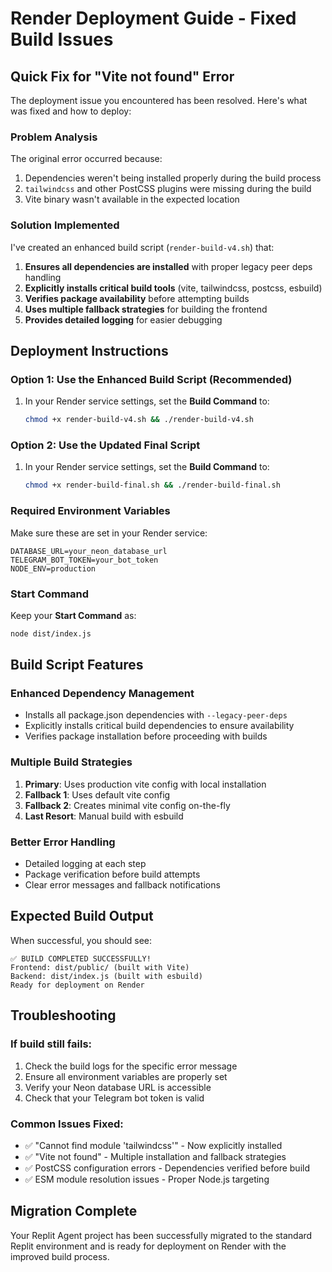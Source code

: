# Render Deployment Guide - Fixed Build Issues

## Quick Fix for "Vite not found" Error

The deployment issue you encountered has been resolved. Here's what was fixed and how to deploy:

### Problem Analysis
The original error occurred because:
1. Dependencies weren't being installed properly during the build process
2. `tailwindcss` and other PostCSS plugins were missing during the build
3. Vite binary wasn't available in the expected location

### Solution Implemented
I've created an enhanced build script (`render-build-v4.sh`) that:
1. **Ensures all dependencies are installed** with proper legacy peer deps handling
2. **Explicitly installs critical build tools** (vite, tailwindcss, postcss, esbuild)
3. **Verifies package availability** before attempting builds
4. **Uses multiple fallback strategies** for building the frontend
5. **Provides detailed logging** for easier debugging

## Deployment Instructions

### Option 1: Use the Enhanced Build Script (Recommended)
1. In your Render service settings, set the **Build Command** to:
   ```bash
   chmod +x render-build-v4.sh && ./render-build-v4.sh
   ```

### Option 2: Use the Updated Final Script
1. In your Render service settings, set the **Build Command** to:
   ```bash
   chmod +x render-build-final.sh && ./render-build-final.sh
   ```

### Required Environment Variables
Make sure these are set in your Render service:
```
DATABASE_URL=your_neon_database_url
TELEGRAM_BOT_TOKEN=your_bot_token
NODE_ENV=production
```

### Start Command
Keep your **Start Command** as:
```bash
node dist/index.js
```

## Build Script Features

### Enhanced Dependency Management
- Installs all package.json dependencies with `--legacy-peer-deps`
- Explicitly installs critical build dependencies to ensure availability
- Verifies package installation before proceeding with builds

### Multiple Build Strategies
1. **Primary**: Uses production vite config with local installation
2. **Fallback 1**: Uses default vite config
3. **Fallback 2**: Creates minimal vite config on-the-fly
4. **Last Resort**: Manual build with esbuild

### Better Error Handling
- Detailed logging at each step
- Package verification before build attempts
- Clear error messages and fallback notifications

## Expected Build Output
When successful, you should see:
```
✅ BUILD COMPLETED SUCCESSFULLY!
Frontend: dist/public/ (built with Vite)
Backend: dist/index.js (built with esbuild)
Ready for deployment on Render
```

## Troubleshooting

### If build still fails:
1. Check the build logs for the specific error message
2. Ensure all environment variables are properly set
3. Verify your Neon database URL is accessible
4. Check that your Telegram bot token is valid

### Common Issues Fixed:
- ✅ "Cannot find module 'tailwindcss'" - Now explicitly installed
- ✅ "Vite not found" - Multiple installation and fallback strategies
- ✅ PostCSS configuration errors - Dependencies verified before build
- ✅ ESM module resolution issues - Proper Node.js targeting

## Migration Complete

Your Replit Agent project has been successfully migrated to the standard Replit environment and is ready for deployment on Render with the improved build process.